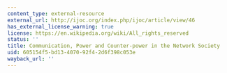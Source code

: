 ```yaml
---
content_type: external-resource
external_url: http://ijoc.org/index.php/ijoc/article/view/46
has_external_license_warning: true
license: https://en.wikipedia.org/wiki/All_rights_reserved
status: ''
title: Communication, Power and Counter-power in the Network Society
uid: 605154f5-bd13-4070-92f4-2d6f398c053e
wayback_url: ''
---
```

